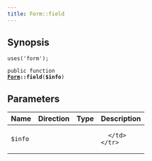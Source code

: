 ```yaml
---
title: Form::field
---
```


## Synopsis

<code>uses('form');</code>

<code>public function <b><a href="Form">Form</a>::field</b>(<b>$info</b>)</code>

## Parameters

<table>
  <thead>
    <tr>
      <th>Name</th>
      <th>Direction</th>
      <th>Type</th>
      <th>Description</th>
    </tr>
  </thead>
  <tbody>
    <tr>
      <td><code>$info</code>
      <td><i></i></td>
      <td></td>
      <td>

      </td>
    </tr>
  </tbody>
</table>

